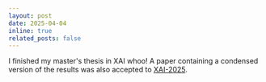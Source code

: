 ```yaml
---
layout: post
date: 2025-04-04
inline: true
related_posts: false
---
```


I finished my master's thesis in XAI whoo! A paper containing a condensed version of the results was also accepted to [XAI-2025](https://xaiworldconference.com/2025/the-conference).